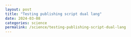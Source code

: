 ```yaml
---
layout: post
title: "Testing publishing script dual lang"
date: 2024-03-08
categories: science
permalink: /science/testing-publishing-script-dual-lang
---
```

